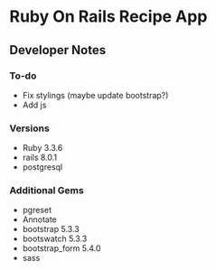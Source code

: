 
# Ruby On Rails Recipe App

## Developer Notes

### To-do

* Fix stylings (maybe update bootstrap?)
* Add js

### Versions

* Ruby 3.3.6
* rails 8.0.1
* postgresql

### Additional Gems

* pgreset
* Annotate
* bootstrap 5.3.3
* bootswatch 5.3.3
* bootstrap_form 5.4.0
* sass
